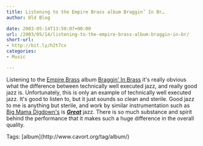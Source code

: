 ```yaml
---
title: Listening to the Empire Brass album Braggin’ In Br…
author: Old Blog

date: 2003-05-14T13:59:07+00:00
url: /2003/05/14/listening-to-the-empire-brass-album-braggin-in-br/
short-url:
- http://bit.ly/h2t7cx
categories:
- Music

---
```

<div class='microid-http+http:sha1:46af3f2fb59fb95490652af0cb73a539c6277922'>

Listening to the [Empire Brass](http://www.empirebrass.com/) album [Braggin' In Brass](http://www.empirebrass.com/cd-html/braggin.html) it's really obvious what the difference between technically well executed jazz, and really good jazz is. Unfortunately, this is only an example of technically well executed jazz. It's good to listen to, but it just sounds so clean and sterile. Good jazz to me is anything but sterile, and work by similar instrumentation such as [Big Mama Digdown's](http://mamadigdown.com/) is <u><i><b>Great</b></i></u> jazz. There is so much substance and spirit behind the performance that it makes such a huge difference in the overall quality.

</div>

<div class="st-post-tags">
Tags: [album](http://www.cavort.org/tag/album/)<br />
</div>